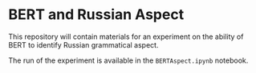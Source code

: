 # BERT and Russian Aspect
This repository will contain materials for an experiment on the ability of BERT to identify Russian grammatical aspect.

The run of the experiment is available in the `BERTAspect.ipynb` notebook.

